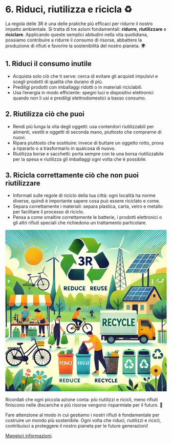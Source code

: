 # 6. Riduci, riutilizza e ricicla ♻️

La regola delle 3R è una delle pratiche più efficaci per ridurre il nostro impatto ambientale. Si tratta di tre azioni fondamentali: **ridurre**, **riutilizzare** e **riciclare**. Applicando queste semplici abitudini nella vita quotidiana, possiamo contribuire a ridurre il consumo di risorse, abbattere la produzione di rifiuti e favorire la sostenibilità del nostro pianeta. 🌍

## 1. **Riduci il consumo inutile**
   - Acquista solo ciò che ti serve: cerca di evitare gli acquisti impulsivi e scegli prodotti di qualità che durano di più.
   - Prediligi prodotti con imballaggi ridotti o in materiali riciclabili.
   - Usa l’energia in modo efficiente: spegni luci e dispositivi elettronici quando non li usi e prediligi elettrodomestici a basso consumo.

## 2. **Riutilizza ciò che puoi**
   - Rendi più lunga la vita degli oggetti: usa contenitori riutilizzabili per alimenti, vestiti e oggetti di seconda mano, piuttosto che comprarne di nuovi.
   - Ripara piuttosto che sostituire: invece di buttare un oggetto rotto, prova a ripararlo o a trasformarlo in qualcosa di nuovo.
   - Riutilizza borse e sacchetti: porta sempre con te una borsa riutilizzabile per la spesa e riutilizza gli imballaggi ogni volta che è possibile.

## 3. **Ricicla correttamente ciò che non puoi riutilizzare**
   - Informati sulle regole di riciclo della tua città: ogni località ha norme diverse, quindi è importante sapere cosa può essere riciclato e come.
   - Separa correttamente i materiali: separa plastica, carta, vetro e metallo per facilitare il processo di riciclo.
   - Pensa a come smaltire correttamente le batterie, i prodotti elettronici o gli altri rifiuti speciali che richiedono un trattamento particolare.

![Riduci, riutilizza e ricicla!](../images/step6/riduciRiutilizzaRicicla.webp)

Ricordati che ogni piccola azione conta: più riutilizzi e ricicli, meno rifiuti finiscono nelle discariche e più risorse vengono risparmiate per il futuro. 🌱

Fare attenzione al modo in cui gestiamo i nostri rifiuti è fondamentale per costruire un mondo più sostenibile. Ogni volta che riduci, riutilizzi e ricicli, contribuisci a proteggere il nostro pianeta per le future generazioni!

[Maggiori informazioni](https://www.epa.gov/).
